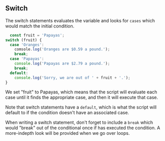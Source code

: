 ## Switch

The switch statements evaluates the variable and looks for `cases` which would match the initial condition. 

``` javascript
  const fruit = 'Papayas';
switch (fruit) {
  case 'Oranges':
    comsole.log('Oranges are $0.59 a pound.');
    break;
  case 'Papayas':
    console.log('Papayas are $2.79 a pound.');
    break;
  default:
    console.log('Sorry, we are out of ' + fruit + '.');
}
```

We set "fruit" to Papayas, which means that the script will evaluate each case until it finds the appropriate case, and then it will execute that case. 

Note that switch statements have a `default`, which is what the script will default to if the condition doesn't have an associated case.

When writing a switch statement, don't forget to include a `break` which would "break" out of the conditional once if has executed the condition. A more-indepth look will be provided when we go over loops. 

